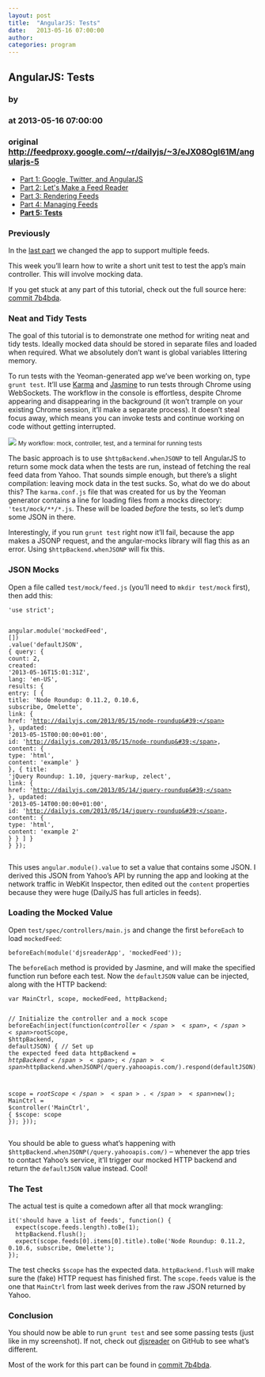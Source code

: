 ```yaml
---
layout: post
title:  "AngularJS: Tests"
date:   2013-05-16 07:00:00
author: 
categories: program
---
```


## AngularJS: Tests
### by 
### at 2013-05-16 07:00:00
### original <http://feedproxy.google.com/~r/dailyjs/~3/eJX08OgI61M/angularjs-5>

<ul>
  <li><a href="http://dailyjs.com/2013/04/11/angularjs-1/">Part 1: Google, Twitter, and AngularJS</a></li>
  <li><a href="http://dailyjs.com/2013/04/18/angularjs-2/">Part 2: Let's Make a Feed Reader</a></li>
  <li><a href="http://dailyjs.com/2013/04/25/angularjs-3/">Part 3: Rendering Feeds</a></li>
  <li><a href="http://dailyjs.com/2013/05/09/angularjs-4/">Part 4: Managing Feeds</a></li>
  <li><a href="http://dailyjs.com/2013/05/16/angularjs-5/"><strong>Part 5: Tests</strong></a></li>
</ul>
<h3>Previously</h3>

<p>In the <a href="http://dailyjs.com/2013/05/09/angularjs-4/">last part</a> we changed the app to support multiple feeds.</p>

<p>This week you’ll learn how to write a short unit test to test the app’s main controller. This will involve mocking data.</p>

<p>If you get stuck at any part of this tutorial, check out the full source here: <a href="https://github.com/alexyoung/djsreader/commit/7b4bda96b787b7707582567db927f12cc80c5d27">commit 7b4bda</a>.</p>

<h3>Neat and Tidy Tests</h3>

<p>The goal of this tutorial is to demonstrate one method for writing neat and tidy tests. Ideally mocked data should be stored in separate files and loaded when required. What we absolutely don’t want is global variables littering memory.</p>

<p>To run tests with the Yeoman-generated app we’ve been working on, type <code>grunt test</code>. It’ll use <a href="http://karma-runner.github.io">Karma</a> and <a href="http://pivotal.github.io/jasmine/">Jasmine</a> to run tests through Chrome using WebSockets. The workflow in the console is effortless, despite Chrome appearing and disappearing in the background (it won’t trample on your existing Chrome session, it’ll make a separate process). It doesn’t steal focus away, which means you can invoke tests and continue working on code without getting interrupted.</p>
<div>
  <img src="http://dailyjs.com/images/posts/djsreader-5-1.png">
  <small>My workflow: mock, controller, test, and a terminal for running tests</small>
</div>
<p>The basic approach is to use <code>$httpBackend.whenJSONP</code> to tell AngularJS to return some mock data when the tests are run, instead of fetching the real feed data from Yahoo. That sounds simple enough, but there’s a slight compilation: leaving mock data in the test sucks. So, what do we do about this? The <code>karma.conf.js</code> file that was created for us by the Yeoman generator contains a line for loading files from a mocks directory: <code>&#39;test/mock/**/*.js</code>. These will be loaded <em>before</em> the tests, so let’s dump some JSON in there.</p>

<p>Interestingly, if you run <code>grunt test</code> right now it’ll fail, because the app makes a JSONP request, and the angular-mocks library will flag this as an error. Using <code>$httpBackend.whenJSONP</code> will fix this.</p>

<h3>JSON Mocks</h3>

<p>Open a file called <code>test/mock/feed.js</code> (you’ll need to <code>mkdir test/mock</code> first), then add this:</p>
<div><pre><code><span>&#39;use strict&#39;</span><span>;</span>

<span>angular</span><span>.</span><span>module</span><span>(</span><span>&#39;mockedFeed&#39;</span><span>,</span> <span>[])</span>
  <span>.</span><span>value</span><span>(</span><span>&#39;defaultJSON&#39;</span><span>,</span> <span>{</span>
    <span>query</span><span>:</span> <span>{</span>
      <span>count</span><span>:</span> <span>2</span><span>,</span>
      <span>created</span><span>:</span> <span>&#39;2013-05-16T15:01:31Z&#39;</span><span>,</span>
      <span>lang</span><span>:</span> <span>&#39;en-US&#39;</span><span>,</span>
      <span>results</span><span>:</span> <span>{</span>
        <span>entry</span><span>:</span> <span>[</span>
          <span>{</span>
            <span>title</span><span>:</span> <span>&#39;Node Roundup: 0.11.2, 0.10.6, subscribe, Omelette&#39;</span><span>,</span>
            <span>link</span><span>:</span> <span>{</span> <span>href</span><span>:</span> <span>&#39;http://dailyjs.com/2013/05/15/node-roundup&#39;</span> <span>},</span>
            <span>updated</span><span>:</span> <span>&#39;2013-05-15T00:00:00+01:00&#39;</span><span>,</span>
            <span>id</span><span>:</span> <span>&#39;http://dailyjs.com/2013/05/15/node-roundup&#39;</span><span>,</span>
            <span>content</span><span>:</span> <span>{</span> <span>type</span><span>:</span> <span>&#39;html&#39;</span><span>,</span> <span>content</span><span>:</span> <span>&#39;example&#39;</span> <span>}</span>
          <span>},</span>
          <span>{</span>
            <span>title</span><span>:</span> <span>&#39;jQuery Roundup: 1.10, jquery-markup, zelect&#39;</span><span>,</span>
            <span>link</span><span>:</span> <span>{</span> <span>href</span><span>:</span> <span>&#39;http://dailyjs.com/2013/05/14/jquery-roundup&#39;</span> <span>},</span>
            <span>updated</span><span>:</span> <span>&#39;2013-05-14T00:00:00+01:00&#39;</span><span>,</span>
            <span>id</span><span>:</span> <span>&#39;http://dailyjs.com/2013/05/14/jquery-roundup&#39;</span><span>,</span>
            <span>content</span><span>:</span> <span>{</span> <span>type</span><span>:</span> <span>&#39;html&#39;</span><span>,</span> <span>content</span><span>:</span> <span>&#39;example 2&#39;</span> <span>}</span>
          <span>}</span>
        <span>]</span>
      <span>}</span>
    <span>}</span>
  <span>});</span>
</code></pre>
</div>
<p>This uses <code>angular.module().value</code> to set a value that contains some JSON. I derived this JSON from Yahoo’s API by running the app and looking at the network traffic in WebKit Inspector, then edited out the <code>content</code> properties because they were huge (DailyJS has full articles in feeds).</p>

<h3>Loading the Mocked Value</h3>

<p>Open <code>test/spec/controllers/main.js</code> and change the first <code>beforeEach</code> to load <code>mockedFeed</code>:</p>
<div><pre><code><span>beforeEach</span><span>(</span><span>module</span><span>(</span><span>&#39;djsreaderApp&#39;</span><span>,</span> <span>&#39;mockedFeed&#39;</span><span>));</span>
</code></pre>
</div>
<p>The <code>beforeEach</code> method is provided by Jasmine, and will make the specified function run before each test. Now the <code>defaultJSON</code> value can be injected, along with the HTTP backend:</p>
<div><pre><code><span>var</span> <span>MainCtrl</span><span>,</span> <span>scope</span><span>,</span> <span>mockedFeed</span><span>,</span> <span>httpBackend</span><span>;</span>

<span>// Initialize the controller and a mock scope</span>
<span>beforeEach</span><span>(</span><span>inject</span><span>(</span><span>function</span><span>(</span><span>$controller</span><span>,</span> <span>$rootScope</span><span>,</span> <span>$httpBackend</span><span>,</span> <span>defaultJSON</span><span>)</span> <span>{</span>
  <span>// Set up the expected feed data</span>
  <span>httpBackend</span> <span>=</span> <span>$httpBackend</span><span>;</span>
  <span>$httpBackend</span><span>.</span><span>whenJSONP</span><span>(</span><span>/query.yahooapis.com/</span><span>).</span><span>respond</span><span>(</span><span>defaultJSON</span><span>);</span>

  <span>scope</span> <span>=</span> <span>$rootScope</span><span>.</span><span>$new</span><span>();</span>
  <span>MainCtrl</span> <span>=</span> <span>$controller</span><span>(</span><span>&#39;MainCtrl&#39;</span><span>,</span> <span>{</span>
    <span>$scope</span><span>:</span> <span>scope</span>
  <span>});</span>
<span>}));</span>
</code></pre>
</div>
<p>You should be able to guess what’s happening with <code>$httpBackend.whenJSONP(/query.yahooapis.com/)</code> – whenever the app tries to contact Yahoo’s service, it’ll trigger our mocked HTTP backend and return the <code>defaultJSON</code> value instead. Cool!</p>

<h3>The Test</h3>

<p>The actual test is quite a comedown after all that mock wrangling:</p>
<div><pre><code><span>it</span><span>(</span><span>&#39;should have a list of feeds&#39;</span><span>,</span> <span>function</span><span>()</span> <span>{</span>
  <span>expect</span><span>(</span><span>scope</span><span>.</span><span>feeds</span><span>.</span><span>length</span><span>).</span><span>toBe</span><span>(</span><span>1</span><span>);</span>
  <span>httpBackend</span><span>.</span><span>flush</span><span>();</span>
  <span>expect</span><span>(</span><span>scope</span><span>.</span><span>feeds</span><span>[</span><span>0</span><span>].</span><span>items</span><span>[</span><span>0</span><span>].</span><span>title</span><span>).</span><span>toBe</span><span>(</span><span>&#39;Node Roundup: 0.11.2, 0.10.6, subscribe, Omelette&#39;</span><span>);</span>
<span>});</span>
</code></pre>
</div>
<p>The test checks <code>$scope</code> has the expected data. <code>httpBackend.flush</code> will make sure the (fake) HTTP request has finished first. The <code>scope.feeds</code> value is the one that <code>MainCtrl</code> from last week derives from the raw JSON returned by Yahoo.</p>

<h3>Conclusion</h3>

<p>You should now be able to run <code>grunt test</code> and see some passing tests (just like in my screenshot). If not, check out <a href="https://github.com/alexyoung/djsreader">djsreader</a> on GitHub to see what’s different.</p>

<p>Most of the work for this part can be found in <a href="https://github.com/alexyoung/djsreader/commit/7b4bda96b787b7707582567db927f12cc80c5d27">commit 7b4bda</a>.</p>
   <img src="http://feeds.feedburner.com/~r/dailyjs/~4/eJX08OgI61M" height="1" width="1">